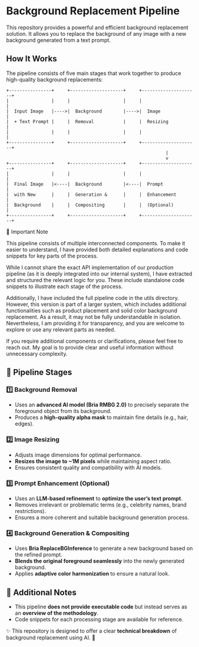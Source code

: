 # Background Replacement Pipeline

This repository provides a powerful and efficient background replacement solution. It allows you to replace the background of any image with a new background generated from a text prompt.

## How It Works

The pipeline consists of five main stages that work together to produce high-quality background replacements:

```
+----------------+     +--------------------+     +---------------------+
|                |     |                    |     |                     |
|  Input Image   |---->|  Background        |---->|  Image              |
|  + Text Prompt |     |  Removal           |     |  Resizing           |
|                |     |                    |     |                     |
+----------------+     +--------------------+     +---------------------+
                                                            |
                                                            v
+----------------+     +--------------------+     +---------------------+
|                |     |                    |     |                     |
|  Final Image   |<----|  Background        |<----|  Prompt             |
|  with New      |     |  Generation &      |     |  Enhancement        |
|  Background    |     |  Compositing       |     |  (Optional)         |
+----------------+     +--------------------+     +---------------------+
```



📢 Important Note

This pipeline consists of multiple interconnected components. To make it easier to understand, I have provided both detailed explanations and code snippets for key parts of the process.

While I cannot share the exact API implementation of our production pipeline (as it is deeply integrated into our internal system), I have extracted and structured the relevant logic for you. These include standalone code snippets to illustrate each stage of the process.

Additionally, I have included the full pipeline code in the utils directory. However, this version is part of a larger system, which includes additional functionalities such as product placement and solid color background replacement. As a result, it may not be fully understandable in isolation. Nevertheless, I am providing it for transparency, and you are welcome to explore or use any relevant parts as needed.

If you require additional components or clarifications, please feel free to reach out. My goal is to provide clear and useful information without unnecessary complexity.



## 📌 **Pipeline Stages**

### 1️⃣ **Background Removal**
- Uses an **advanced AI model (Bria RMBG 2.0)** to precisely separate the foreground object from its background.
- Produces a **high-quality alpha mask** to maintain fine details (e.g., hair, edges).

### 2️⃣ **Image Resizing**
- Adjusts image dimensions for optimal performance.
- **Resizes the image to ~1M pixels** while maintaining aspect ratio.
- Ensures consistent quality and compatibility with AI models.

### 3️⃣ **Prompt Enhancement (Optional)**
- Uses an **LLM-based refinement** to **optimize the user’s text prompt**.
- Removes irrelevant or problematic terms (e.g., celebrity names, brand restrictions).
- Ensures a more coherent and suitable background generation process.

### 4️⃣ **Background Generation & Compositing**
- Uses **Bria ReplaceBGInference** to generate a new background based on the refined prompt.
- **Blends the original foreground seamlessly** into the newly generated background.
- Applies **adaptive color harmonization** to ensure a natural look.

## 🔗 **Additional Notes**
- This pipeline **does not provide executable code** but instead serves as an **overview of the methodology**.
- Code snippets for each processing stage are available for reference.

✨ This repository is designed to offer a clear **technical breakdown** of background replacement using AI. 🚀


